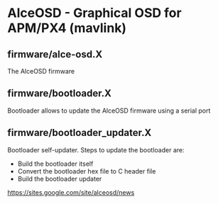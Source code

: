 # AlceOSD - Graphical OSD for APM/PX4 (mavlink)

## firmware/alce-osd.X
The AlceOSD firmware

## firmware/bootloader.X
Bootloader allows to update the AlceOSD firmware using a serial port

## firmware/bootloader_updater.X
Bootloader self-updater. Steps to update the bootloader are:
* Build the bootloader itself
* Convert the bootloader hex file to C header file
* Build the bootloader updater

https://sites.google.com/site/alceosd/news
